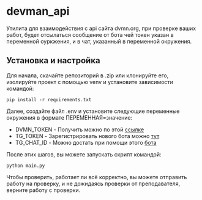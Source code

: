 # devman_api
Утилита для взаимодействия с api сайта dvmn.org, при проверке ваших работ, будет отсылаться сообщение от бота чей токен указан в переменной оуркжения, и в чат, указанный в переменной окружения.

## Установка и настройка
Для начала, скачайте репозиторий в .zip или клонируйте его, изолируйте проект с помощью venv и установите зависимости командой:

```
pip install -r requirements.txt
```

Далее, создайте файл .env и установите следующие переменные окружения в формате ПЕРЕМЕННАЯ=значение:

* DVMN_TOKEN - Получить можно по этой [ссылке](https://dvmn.org/api/docs/)
* TG_TOKEN - Зарегистрировать нового бота можно [тут](https://telegram.me/BotFather)
* TG_CHAT_ID - Можно достать при помощи этого [бота](https://telegram.me/userinfobot)
 
После этих шагов, вы можете запускать скрипт командой:

```
python main.py
```

Чтобы проверить, работает ли всё корректно, вы можете отправить работу на проверку, и не дожидаясь проверки от преподавателя, верните работу с проверки.
